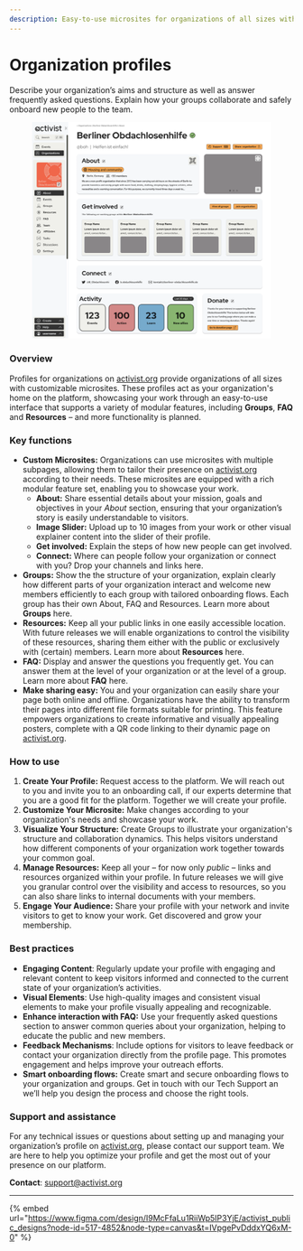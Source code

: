 ```yaml
---
description: Easy-to-use microsites for organizations of all sizes with multiple subpages
---
```


# Organization profiles

Describe your organization’s aims and structure as well as answer frequently asked questions. Explain how your groups collaborate and safely onboard new people to the team.

<figure><img src="../../.gitbook/assets/Organization About.png" alt=""><figcaption></figcaption></figure>

### **Overview**

Profiles for organizations on [activist.org](http://activist.org) provide organizations of all sizes with customizable microsites. These profiles act as your organization's home on the platform, showcasing your work through an easy-to-use interface that supports a variety of modular features, including **Groups**, **FAQ** and **Resources** – and more functionality is planned.

### **Key functions**

* **Custom Microsites:** Organizations can use microsites with multiple subpages, allowing them to tailor their presence on [activist.org](http://activist.org) according to their needs. These microsites are equipped with a rich modular feature set, enabling you to showcase your work.
  * **About:** Share essential details about your mission, goals and objectives in your _About_ section, ensuring that your organization’s story is easily understandable to visitors.
  * **Image Slider:** Upload up to 10 images from your work or other visual explainer content into the slider of their profile.
  * **Get involved:** Explain the steps of how new people can get involved.
  * **Connect:** Where can people follow your organization or connect with you? Drop your channels and links here.
* **Groups:** Show the the structure of your organization, explain clearly how different parts of your organization interact and welcome new members efficiently to each group with tailored onboarding flows. Each group has their own About, FAQ and Resources. Learn more about **Groups** here.
* **Resources:** Keep all your public links in one easily accessible location. With future releases we will enable organizations to control the visibility of these resources, sharing them either with the public or exclusively with (certain) members. Learn more about **Resources** here.
* **FAQ:** Display and answer the questions you frequently get. You can answer them at the level of your organization or at the level of a group. Learn more about **FAQ** here.
* **Make sharing easy:** You and your organization can easily share your page both online and offline. Organizations have the ability to transform their pages into different file formats suitable for printing. This feature empowers organizations to create informative and visually appealing posters, complete with a QR code linking to their dynamic page on [activist.org](http://activist.org).

### **How to use**

1. **Create Your Profile:** Request access to the platform. We will reach out to you and invite you to an onboarding call, if our experts determine that you are a good fit for the platform. Together we will create your profile.
2. **Customize Your Microsite:** Make changes according to your organization's needs and showcase your work.
3. **Visualize Your Structure:** Create Groups to illustrate your organization's structure and collaboration dynamics. This helps visitors understand how different components of your organization work together towards your common goal.
4. **Manage Resources:** Keep all your – for now only _public_ – links and resources organized within your profile. In future releases we will give you granular control over the visibility and access to resources, so you can also share links to internal documents with your members.
5. **Engage Your Audience:** Share your profile with your network and invite visitors to get to know your work. Get discovered and grow your membership.

### **Best practices**

* **Engaging Content**: Regularly update your profile with engaging and relevant content to keep visitors informed and connected to the current state of your organization’s activities.
* **Visual Elements**: Use high-quality images and consistent visual elements to make your profile visually appealing and recognizable.
* **Enhance interaction with FAQ:** Use your frequently asked questions section to answer common queries about your organization, helping to educate the public and new members.
* **Feedback Mechanisms**: Include options for visitors to leave feedback or contact your organization directly from the profile page. This promotes engagement and helps improve your outreach efforts.
* **Smart onboarding flows:** Create smart and secure onboarding flows to your organization and groups. Get in touch with our Tech Support an we’ll help you design the process and choose the right tools.

### **Support and assistance**

For any technical issues or questions about setting up and managing your organization’s profile on [activist.org](http://activist.org), please contact our support team. We are here to help you optimize your profile and get the most out of your presence on our platform.

**Contact**: [support@activist.org](mailto:support@activist.org)

***

{% embed url="https://www.figma.com/design/I9McFfaLu1RiiWp5IP3YjE/activist_public_designs?node-id=517-4852&node-type=canvas&t=IVpgePvDddxYQ6xM-0" %}
